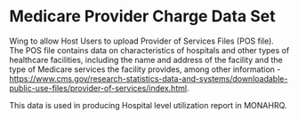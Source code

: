 ﻿# Medicare Provider Charge Data Set
Wing to allow Host Users to upload Provider of Services Files (POS file). The POS file contains data on characteristics of hospitals and other types of healthcare facilities, including the name and address of the facility and the type of Medicare services the facility provides, among other information -  https://www.cms.gov/research-statistics-data-and-systems/downloadable-public-use-files/provider-of-services/index.html. 

This data is used in producing Hospital level utilization report in MONAHRQ.
